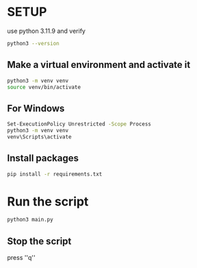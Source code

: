 # SETUP

use python 3.11.9 and verify

```bash
python3 --version
```

## Make a virtual environment and activate it

```bash
python3 -m venv venv
source venv/bin/activate
```
## For Windows

```bash
Set-ExecutionPolicy Unrestricted -Scope Process
python3 -m venv venv
venv\Scripts\activate
```

## Install packages

```bash
pip install -r requirements.txt
```

# Run the script

```bash
python3 main.py
```
## Stop the script

press ''q''
